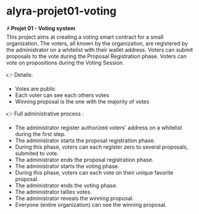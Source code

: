 # alyra-projet01-voting

**⚡️ Projet 01 - Voting system** <br />
This project aims at creating a voting smart contract for a small organization. The voters, all known by the organization, are registered by the administrator on a whitelist with their wallet address. Voters can submit proposals to the vote during the Proposal Registration phase. Voters can vote on propositions during the Voting Session.

👉 Details:
- Votes are public
- Each voter can see each others votes
- Winning proposal is the one with the majority of votes
    
👉 Full administrative process :
- The administrator register authorized voters' address on a whitelist during the first step.
- The administrator starts the proposal registration phase.
- During this phase, voters can each register zero to several proposals, submited to vote.
- The administrator ends the proposal registration phase.
- The administrator starts the voting phase.
- During this phase, voters can each vote on their unique favorite proposal.
- The administrator ends the voting phase.
- The administrator tallies votes.
- The administrator reveals the winning proposal.
- Everyone (entire organization) can see the winning proposal.